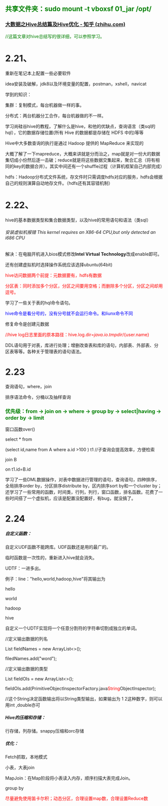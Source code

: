 ## <font color="green">共享文件夹：sudo mount -t vboxsf 01_jar /opt/</font>

### [大数据之Hive总结篇及Hive优化 - 知乎 (zhihu.com)](https://zhuanlan.zhihu.com/p/82859179)

<font color="green">//这篇文章对hive总结写的很详细，可以参照学习。</font>

# 2.21、

重新在笔记本上配置一些必要软件

idea安装及破解，jdk8以及环境变量的配置，postman，xshell，navicat



学到的知识：

集群：复制模式，每台机器做一样的事。

分布式：两台机器分工合作，每台机器做的不一样。



学习尚硅谷hive的教程，了解什么是hive，和他的优缺点，查询语言（类sql的hql），它的数据存储位置(所有 Hive 的数据都是存储在 HDFS 中的)等等

Hive中大多数查询的执行是通过 Hadoop 提供的 MapReduce 来实现的

大概了解了一下mapreduce，大概来讲就是分而治之，map就是对一份大的数据集切成小份然后逐一击破；reduce就是将这些数据交集起来，聚合汇总（将有相同的key的数据合并）。其实中间还有一个shuffle过程（计算机框架自己内部完成）

hdfs：Hadoop分布式文件系统，存文件时只需调度hdfs对应的服务，hdfs会根据自己的规则演算自动地存文件。（hdfs还有其容错机制）



# 2.22、

hive的基本数据类型和集合数据类型，以及hive的常用语句和语法（类sql）

###### 安装虚拟机报错 This kernel requires an X86-64 CPU,but only detected an i686 CPU

解决：在电脑开机进入bios模式修改**Intel  Virtual Technology**改成enable即可。

还有创建虚拟机时选择操作系统应该选择ubuntu(64bit)



<font color="red">hive访问数据两个前提：元数据要有，hdfs有数据</font>



<font color="red">分区表：同时添加多个分区，分区之间要用空格；而删除多个分区，分区之间却用逗号。</font>

学习了一些关于表的hql命令语句。



<font color="blue">hive命令是看分号的，没有分号就不会运行命令。和liunx命令不同</font>

修复命令是创建元数据

<font color="red">//hive log日志里面的原本路径：hive.log.dir=${java.io.tmpdir}/${user.name}</font>



DDL语句用于对表，库进行处理；增删改查表和库的语句，内部表、外部表、分区表等等。各种关于管理表的语句语法。



# 2.23

查询语句，where，join

排序语法命令，分桶以及抽样查询

### <font color="green">优先级：from  ->  join on ->  where ->  group by  ->  select|having  -> order by  ->  limit</font>

窗口函数over()

select  * from

(select id,name from A where a.id >100 )  t1     //子查询会提高效率，方便检索

join B

on t1.id=B.id

学习了一些DML数据操作，对表中数据进行管理的语句，查询语句，四种排序，全局排序order by，分区排序distribute by，区内排序sort by和一个cluster by；还学习了一些常用的函数，时间类，行列，列行，窗口函数，排名函数。花费了一些时间搭了一个虚拟机，应该是配置没配置好，有bug，就没搞了。



# 2.24

##### 自定义函数：

自定义UDF函数不能跨库。UDF函数还是用的最广的。

临时函数是一次性的，重新进入hive就会消失。



UDTF：一进多出。

例子：line："hello,world,hadoop,hive"将其输出为

hello

world

hadoop

hive

自定义一个UDTF实现将一个任意分割符的字符串切割成独立的单词。



//定义输出数据的列名

List<String> fieldNames = new ArrayList<>();

filedNames.add("word");



//定义输出数据的类型

List<ObjectInspector> fieldOIs = new ArrayList<>();

fieldOIs.add(PrimitiveObjectInspectorFactory.java<font color="red">String</font>ObjectInspector);

 //这个String决定函数输出将以String类型输出，如果输出为 1  2这种数字，则可以用int ,double亦可



##### Hive的压缩和存储：

行存储，列存储。snappy压缩和orc存储

##### 优化：

Fetch抓取，本地模式

小表，大表join

MapJoin：在Map阶段将小表读入内存，顺序扫描大表完成Join。

group by

<font color="red">尽量避免使用笛卡尔积；动态分区，合理设置map数，合理设置Reduce数</font>







